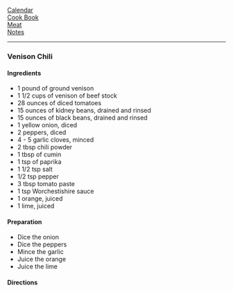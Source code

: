 [Calendar](https://github.com/vmsmith/EDT/blob/master/calendar.md)     
[Cook Book](https://github.com/vmsmith/CookBook/blob/master/README.md)     
[Meat](https://github.com/vmsmith/CookBook/blob/master/meat.md)     
[Notes](https://github.com/vmsmith/CookBook/blob/master/notes.md)    

-----    

### Venison Chili   

#### Ingredients    
* 1 pound of ground venison    
* 1 1/2 cups of venison of beef stock    
* 28 ounces of diced tomatoes     
* 15 ounces of kidney beans, drained and rinsed    
* 15 ounces of black beans, drained and rinsed     
* 1 yellow onion, diced     
* 2 peppers, diced     
* 4 - 5 garlic cloves, minced     
* 2 tbsp chili powder    
* 1 tbsp of cumin
* 1 tsp of paprika
* 1 1/2 tsp salt
* 1/2 tsp pepper
* 3 tbsp tomato paste
* 1 tsp Worchestishire sauce   
* 1 orange, juiced
* 1 lime, juiced    

#### Preparation    
* Dice the onion
* Dice the peppers
* Mince the garlic
* Juice the orange
* Juice the lime    

#### Directions    
